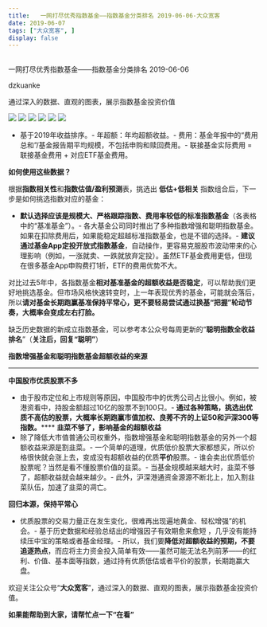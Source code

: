```yaml
---
title:   一网打尽优秀指数基金——指数基金分类排名 2019-06-06-大众宽客
date: 2019-06-07
tags: ["大众宽客", ]
display: false
---
```



## 



一网打尽优秀指数基金——指数基金分类排名 2019-06-06




dzkuanke




通过深入的数据、直观的图表，展示指数基金投资价值




<img class="rich_pages" data-ratio="1.700990099009901" data-s="300,640" src="https://mmbiz.qpic.cn/mmbiz_png/PKw3FQPmhIjpn91hBZbDB7bUP08IP2ea8X2nkKBzKjAedQhTiat8G3oCFv7fsLN88FoZjr4hoCkOozJG7qlUibiaQ/640?wx_fmt=png" data-type="png" data-w="1010" style="">

<img class="rich_pages" data-ratio="1.407185628742515" data-s="300,640" src="https://mmbiz.qpic.cn/mmbiz_png/PKw3FQPmhIjpn91hBZbDB7bUP08IP2eaGzmWL25hb2RTtNGe8SYZHdrEk7N1rgSjhJ1pLEWqAyp1upOpUjKtJw/640?wx_fmt=png" data-type="png" data-w="1002" style="">

<img class="rich_pages" data-ratio="1.5433070866141732" data-s="300,640" src="https://mmbiz.qpic.cn/mmbiz_png/PKw3FQPmhIjpn91hBZbDB7bUP08IP2eaS9jzEMI0906RZ9tYKicdCic1vxRSjtaRfokGZ4nLpqzF1HI6BVU05Adg/640?wx_fmt=png" data-type="png" data-w="1016" style="">

<img class="rich_pages" data-ratio="1.3372781065088757" data-s="300,640" src="https://mmbiz.qpic.cn/mmbiz_png/PKw3FQPmhIjpn91hBZbDB7bUP08IP2ea4ebPgxEyw22cpYEHFStqqcnnDOdA44nueibDbTou7NkKQAxGQVtkhCQ/640?wx_fmt=png" data-type="png" data-w="1014" style="">

<img class="rich_pages" data-ratio="1.1643564356435643" data-s="300,640" src="https://mmbiz.qpic.cn/mmbiz_png/PKw3FQPmhIjpn91hBZbDB7bUP08IP2eajbbW4cia4hEicauiciaobwnJg8ia7TS3ul6pXyuqkG03YW8ex3vjoIvkgibw/640?wx_fmt=png" data-type="png" data-w="1010" style="text-align: center;white-space: normal;">

<img class="rich_pages" data-ratio="0.8681102362204725" data-s="300,640" src="https://mmbiz.qpic.cn/mmbiz_png/PKw3FQPmhIjpn91hBZbDB7bUP08IP2eajibHg1M2g2Erj4omAuLMs9Bib7fXPPossic5tNNayQXM7iaeLW5pz0lOPA/640?wx_fmt=png" data-type="png" data-w="1016" style="text-align: center;white-space: normal;">


- 基于2019年收益排序。- 年超额：年均超额收益。- 费用：基金年报中的“费用总和”/基金报告期平均规模，不包括申购和赎回费用。- 联接基金实际费用 = 联接基金费用 + 对应ETF基金费用。




**如何使用这些数据？**



根据**指数相关性**和**指数估值/盈利预测**表，挑选出&nbsp;**低估+低相关** 指数组合后，下一步是如何挑选指数对应的基金：
- **默认选择应该是规模大、严格跟踪指数、费用率较低的标准指数基金**（各表格中的“基准基金”）。- 各大基金公司同时推出了多种指数增强和聪明指数基金。如果在扣除费用后，如果能稳定超越标准指数基金，也是不错的选择。- **建议通过基金App定投开放式指数基金**，自动操作，更容易克服股市波动带来的心理影响（例如，一涨就卖、一跌就放弃定投）。虽然ETF基金费用更低，但现在很多基金App申购费打1折，ETF的费用优势不大。


对比过去5年中，各指数基金**相对基准基金的超额收益是否稳定**<h-char unicode="ff0c" class="" style="max-width: 100%;box-sizing: border-box !important;word-wrap: break-word !important;">，</h-char>可以帮助我们更好地挑选基金。但市场风格快速转变时，上一年表现优秀的基金，可能就会落后，所以**请对基金长期跑赢基准保持平常心，更不要轻易尝试通过换基“把握”轮动节奏，大概率会变成左右打脸。**



缺乏历史数据的新成立指数基金，可以参考本公众号每周更新的“**聪明指数全收益排名**”（**关注后，回复“聪明”**）





**指数增强基金和聪明指数基金超额收益的来源**

****

**中国股市优质股票不多**
- 由于股市定位和上市规则等原因，中国股市中的优秀公司占比很小。例如，被港资看中，持股金额超过10亿的股票不到100只。- **通过各种策略，挑选出优质不高估的股票，大概率长期跑赢市值加权、良莠不齐的上证50和沪深300等指数。******
**韭菜不够了，影响基金的超额收益**
- 除了降低大市值普通公司权重外，指数增强基金和聪明指数基金的另外一个超额收益来源是割韭菜。- 一个简单的道理，优质低价股票大家都想买，所以价格很快就会涨上去，变成没有超额收益的优质**平价**股票。- 谁会卖出优质低价股票呢？当然是看不懂股票价值的韭菜。- 当基金规模越来越大时，韭菜不够了，超额收益就会越来越少。- 此外，沪深港通资金源源不断北上，加入割韭菜队伍，加速了韭菜的凋亡。


**回归本源，保持平常心**
- 优质股票的交易力量正在发生变化，很难再出现遍地黄金、轻松增强”的机会。- 基于历史数据和经验总结出的增强因子有效期愈来愈短 ，几乎没有能持续压中宝的策略或者基金经理。- 所以，我们要**降低对超额收益的预期，不要追逐热点**，而应将主力资金投入简单有效——虽然可能无法名列前茅——的红利、价值、基本面等指数，通过持有优质低估或者平价的股票，长期跑赢大盘。


欢迎关注公众号“**大众宽客**”，通过深入的数据、直观的图表，展示指数基金投资价值。



**如果能帮助到大家，请帮忙点一下<strong style="max-width: 100%;box-sizing: border-box !important;word-wrap: break-word !important;">“在看”**</strong>